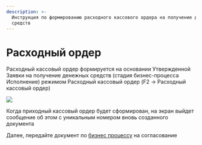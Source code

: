 ```yaml
---
description: >-
  Инструкция по формированию расходного кассового ордера на получение денежных
  средств
---
```


# Расходный ордер

Расходный кассовый ордер формируется на основании Утвержденной Заявки на получение денежных средств (стадия бизнес-процесса Исполнение) режимом Расходный кассовый ордер (F2 -> Расходный кассовый ордер)

![](<../../../.gitbook/assets/9 (8)>)

Когда приходный кассовый ордер будет сформирован, на экран выйдет сообщение об этом с уникальным номером вновь созданного документа

Далее, передайте документ по [бизнес процессу](../biznes-processy-t2/raskhodnyi-order-bp.md) на согласование
